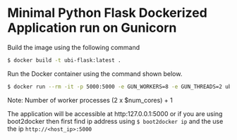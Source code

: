 # Minimal Python Flask Dockerized Application run on Gunicorn #

Build the image using the following command

```bash
$ docker build -t ubi-flask:latest .
```

Run the Docker container using the command shown below.

```bash
$ docker run --rm -it -p 5000:5000 -e GUN_WORKERS=8 -e GUN_THREADS=2 ubi-flask:latest
```
Note: Number of worker processes (2 x $num_cores) + 1

The application will be accessible at http:127.0.0.1:5000 or if you are using boot2docker then first find ip address using `$ boot2docker ip` and the use the ip `http://<host_ip>:5000`
